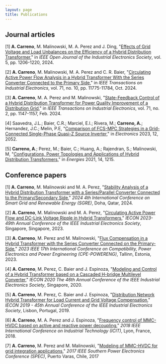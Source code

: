 ```yaml
---
layout: page
title: Publications
---
```


<h2><b>Journal articles</b></h2>

[1] **A. Carreno**, M. Malinowski, M. A. Perez and J. Ding, "<a href="https://doi.org/10.1109/OJIES.2024.3486353">Effects of Grid Voltage and Load Unbalances on the Efficiency of a Hybrid Distribution Transformer</a>," in *IEEE Open Journal of the Industrial Electronics Society*, vol. 5, pp. 1206-1220, 2024.

[2] **A. Carreno**, M. Malinowski, M. A. Perez and C. R. Baier, "<a href="https://doi.org/10.1109/TIE.2023.3347856">Circulating Active Power Flow Analysis in a Hybrid Transformer With the Series Converter Connected to the Primary Side</a>," in *IEEE Transactions on Industrial Electronics*, vol. 71, no. 10, pp. 11775-11784, Oct. 2024.

[3] **A. Carreno**, M. A. Perez and M. Malinowski, "<a href="https://doi.org/10.1109/TIE.2023.3262872">State-Feedback Control of a Hybrid Distribution Transformer for Power Quality Improvement of a Distribution Grid</a>," in *IEEE Transactions on Industrial Electronics*, vol. 71, no. 2, pp. 1147-1157, Feb. 2024.

[4] Saavedra, J.L.; Baier, C.R.; Marciel, E.I.; Rivera, M.; **Carreno, A.**; Hernandez, J.C.; Melín, P.E, "<a href="https://doi.org/10.3390/electronics12092052">Comparison of FCS-MPC Strategies in a Grid-Connected Single-Phase Quasi-Z Source Inverter</a>," in *Electronics* 2023, 12, 2052.

[5] **Carreno, A**.; Perez, M.; Baier, C.; Huang, A.; Rajendran, S.; Malinowski, M, "<a href="https://doi.org/10.3390/en14051215">Configurations, Power Topologies and Applications of Hybrid Distribution Transformers</a>," in *Energies* 2021, 14, 1215.


<h2><b>Conference papers</b></h2>

[1] **A. Carreno**, M. Malinowski and M. A. Perez, "<a href="https://doi.org/10.1109/SGRE59715.2024.10428912">Stability Analysis of a Hybrid Distribution Transformer with a Series/Parallel Converter Connected to the Primary/Secondary Side</a>," *2024 4th International Conference on Smart Grid and Renewable Energy (SGRE)*, Doha, Qatar, 2024.

[2] **A. Carreno**, M. Malinowski and M. A. Perez, "<a href="https://doi.org/10.1109/IECON51785.2023.10312400">Circulating Active Power Flow and DC-Link Voltage Ripple in Hybrid Transformers</a>," *IECON 2023- 49th Annual Conference of the IEEE Industrial Electronics Society*, Singapore, Singapore, 2023.

[3] **A. Carreno**, M. Perez and M. Malinowski, "<a href="https://doi.org/10.1109/CPE-POWERENG58103.2023.10227500">Flux Compensation in a Hybrid Transformer with the Series Converter Connected on the Primary-Side</a>," *2023 IEEE 17th International Conference on Compatibility, Power Electronics and Power Engineering (CPE-POWERENG)*, Tallinn, Estonia, 2023.

[4] **A. Carreno**, M. Perez, C. Baier and J. Espinoza, "<a href="https://doi.org/10.1109/IECON43393.2020.9254365">Modeling and Control of a Hybrid Transformer based on a Cascaded H-bridge Multilevel Converter</a>," *IECON 2020 The 46th Annual Conference of the IEEE Industrial Electronics Society*, Singapore, 2020.

[5] **A. Carreno**, M. Perez, C. Baier and J. Espinoza, "<a href="https://doi.org/10.1109/IECON.2019.8927593">Distribution Network Hybrid Transformer for Load Current and Grid Voltage Compensation</a>," *IECON 2019 - 45th Annual Conference of the IEEE Industrial Electronics Society*, Lisbon, Portugal, 2019.

[6] **A. Carreno**, M. A. Perez and J. Espinoza, "<a href="https://doi.org/10.1109/ICIT.2018.8352267">Frequency control of MMC-HVDC based on active and reactive power decoupling</a>," *2018 IEEE International Conference on Industrial Technology (ICIT)*, Lyon, France, 2018.

[7] **A. Carreno**, M. Perez and M. Malinowski, "<a href="https://doi.org/10.1109/SPEC.2017.8333648">Modeling of MMC-HVDC for grid integration applications</a>," *2017 IEEE Southern Power Electronics Conference (SPEC)*, Puerto Varas, Chile, 2017
